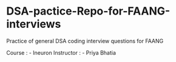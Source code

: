 # DSA-pactice-Repo-for-FAANG-interviews
Practice of general DSA coding interview questions for FAANG

Course : - Ineuron
Instructor : - Priya Bhatia
